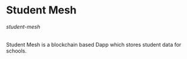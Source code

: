 # Student Mesh

###### student-mesh

Student Mesh is a blockchain based Dapp which stores student data for schools.
